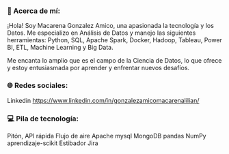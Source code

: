 ### 💫 Acerca de mí:

¡Hola! Soy Macarena Gonzalez Amico, una apasionada la tecnología y los Datos.
Me especializo en Análisis de Datos y manejo las siguientes herramientas: Python, SQL, Apache Spark, Docker, Hadoop, Tableau, Power BI, ETL, Machine Learning y Big Data.

Me encanta lo amplio que es el campo de la Ciencia de Datos, lo que ofrece y estoy entusiasmada por aprender y enfrentar nuevos desafíos.


### 🌐 Redes sociales:

Linkedin
https://www.linkedin.com/in/gonzalezamicomacarenalilian/

### 💻 Pila de tecnología:

Pitón, API rápida Flujo de aire Apache mysql MongoDB pandas NumPy aprendizaje-scikit Estibador Jira 
<!--
**Macagonzalezamico/macagonzalezamico** is a ✨ _special_ ✨ repository because its `README.md` (this file) appears on your GitHub profile.

Here are some ideas to get you started:

- 🔭 I’m currently working on ...
- 🌱 I’m currently learning ...
- 👯 I’m looking to collaborate on ...
- 🤔 I’m looking for help with ...
- 💬 Ask me about ...
- 📫 How to reach me: ...
- 😄 Pronouns: ...
- ⚡ Fun fact: ...
-->
